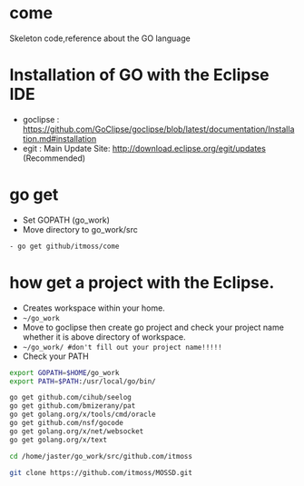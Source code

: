 # come
Skeleton code,reference about the GO language

# Installation of GO with the Eclipse IDE 
- goclipse : https://github.com/GoClipse/goclipse/blob/latest/documentation/Installation.md#installation
- egit : Main Update Site: http://download.eclipse.org/egit/updates (Recommended)

# go get 
- Set GOPATH (go_work) 
- Move directory to go_work/src

```sh 
- go get github/itmoss/come 
```
# how get a project with the Eclipse. 
- Creates workspace within your home. 
- `~/go_work` 
- Move to goclipse then create go project and check your project name whether it is above directory of workspace. 
- `~/go_work/ #don't fill out your project name!!!!!` 
- Check your PATH 
```sh
export GOPATH=$HOME/go_work
export PATH=$PATH:/usr/local/go/bin/
```

```sh 
go get github.com/cihub/seelog
go get github.com/bmizerany/pat
go get golang.org/x/tools/cmd/oracle
go get github.com/nsf/gocode
go get golang.org/x/net/websocket
go get golang.org/x/text

cd /home/jaster/go_work/src/github.com/itmoss

git clone https://github.com/itmoss/MOSSD.git

```






